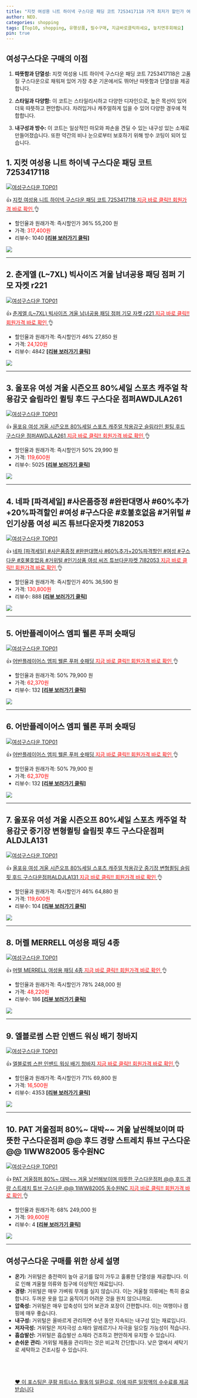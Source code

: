 ```yaml
---
title: "지컷 여성용 니트 하이넥 구스다운 패딩 코트 7253417118 가격 최저가 할인가 여성구스다운 최저가 추천 제품 비교"
author: NEO.
categories: shopping
tags: [Top10, shopping, 유행상품, 필수구매, 지금바로클릭하세요, 놓치면후회해요]
pin: true
---
```

## 여성구스다운 구매의 이점
1. **따뜻함과 단열성:** 지컷 여성용 니트 하이넥 구스다운 패딩 코트 7253417118은 고품질 구스다운으로 채워져 있어 가장 추운 기온에서도 뛰어난 따뜻함과 단열성을 제공합니다.


2. **스타일과 다양함:** 이 코트는 스타일리시하고 다양한 디자인으로, 높은 목선이 있어 더욱 따뜻하고 편안합니다. 차려입거나 캐주얼하게 입을 수 있어 다양한 경우에 적합합니다.


3. **내구성과 방수:** 이 코트는 일상적인 마모와 파손을 견딜 수 있는 내구성 있는 소재로 만들어졌습니다. 또한 약간의 비나 눈으로부터 보호하기 위해 방수 코팅이 되어 있습니다.

   

## 1. 지컷 여성용 니트 하이넥 구스다운 패딩 코트 7253417118

[![여성구스다운 TOP01](https://thumbnail8.coupangcdn.com/thumbnails/remote/490x490ex/image/vendor_inventory/1e46/e7f2f1960069b59d9b64d00f01c4c25f65b3ee15741e3043322805cbfca8.jpg)](https://link.coupang.com/re/AFFSDP?lptag=AF3617701&subid=GithubCoopas&pageKey=7666263891&traceid=V0-153&itemId=20437938229&vendorItemId=88302210227)


👍 [지컷 여성용 니트 하이넥 구스다운 패딩 코트 7253417118 <font color=red> 지금 바로 클릭!! 회원가격 바로 확인 </font> ](https://link.coupang.com/re/AFFSDP?lptag=AF3617701&subid=GithubCoopas&pageKey=7666263891&traceid=V0-153&itemId=20437938229&vendorItemId=88302210227) 👌 


- 할인율과 원래가격: 즉시할인가 36%  55,200   원
- 가격: <span style='color:red'>317,400원</span>
- 리뷰수: 1040  [**[리뷰 보러가기 클릭]**](https://link.coupang.com/re/AFFSDP?lptag=AF3617701&subid=GithubCoopas&pageKey=7666263891&traceid=V0-153&itemId=20437938229&vendorItemId=88302210227)

[![](/discount_price.png)](https://link.coupang.com/re/AFFSDP?lptag=AF3617701&subid=GithubCoopas&pageKey=7666263891&traceid=V0-153&itemId=20437938229&vendorItemId=88302210227)

---


   

## 2. 춘게엘 (L~7XL) 빅사이즈 겨울 남녀공용 패딩 점퍼 기모 자켓 r221

[![여성구스다운 TOP01](https://thumbnail7.coupangcdn.com/thumbnails/remote/490x490ex/image/vendor_inventory/12e6/1d8b1250d86db334d63b3dca1400f8ff14f024690f40567d382d0bf3fa1a.jpg)](https://link.coupang.com/re/AFFSDP?lptag=AF3617701&subid=GithubCoopas&pageKey=7702016366&traceid=V0-153&itemId=20623892720&vendorItemId=87698016359)


👍 [춘게엘 (L~7XL) 빅사이즈 겨울 남녀공용 패딩 점퍼 기모 자켓 r221 <font color=red> 지금 바로 클릭!! 회원가격 바로 확인 </font> ](https://link.coupang.com/re/AFFSDP?lptag=AF3617701&subid=GithubCoopas&pageKey=7702016366&traceid=V0-153&itemId=20623892720&vendorItemId=87698016359) 👌 


- 할인율과 원래가격: 즉시할인가 46%  27,850   원
- 가격: <span style='color:red'>24,120원</span>
- 리뷰수: 4842  [**[리뷰 보러가기 클릭]**](https://link.coupang.com/re/AFFSDP?lptag=AF3617701&subid=GithubCoopas&pageKey=7702016366&traceid=V0-153&itemId=20623892720&vendorItemId=87698016359)

[![](/discount_price.png)](https://link.coupang.com/re/AFFSDP?lptag=AF3617701&subid=GithubCoopas&pageKey=7702016366&traceid=V0-153&itemId=20623892720&vendorItemId=87698016359)

---


   

## 3. 올포유 여성 겨울 시즌오프 80%세일 스포츠 캐주얼 착용감굿 슬림라인 퀼팅 후드 구스다운 점퍼AWDJLA261

[![여성구스다운 TOP01](https://thumbnail7.coupangcdn.com/thumbnails/remote/490x490ex/image/vendor_inventory/a472/fdac43e554548bb2f1573ad3ccaf6dc52765c19a90ded5fe04f41954968e.jpg)](https://link.coupang.com/re/AFFSDP?lptag=AF3617701&subid=GithubCoopas&pageKey=7814240517&traceid=V0-153&itemId=21205049444&vendorItemId=88266286707)


👍 [올포유 여성 겨울 시즌오프 80%세일 스포츠 캐주얼 착용감굿 슬림라인 퀼팅 후드 구스다운 점퍼AWDJLA261 <font color=red> 지금 바로 클릭!! 회원가격 바로 확인 </font> ](https://link.coupang.com/re/AFFSDP?lptag=AF3617701&subid=GithubCoopas&pageKey=7814240517&traceid=V0-153&itemId=21205049444&vendorItemId=88266286707) 👌 


- 할인율과 원래가격: 즉시할인가 50%  29,990   원
- 가격: <span style='color:red'>119,600원</span>
- 리뷰수: 5025  [**[리뷰 보러가기 클릭]**](https://link.coupang.com/re/AFFSDP?lptag=AF3617701&subid=GithubCoopas&pageKey=7814240517&traceid=V0-153&itemId=21205049444&vendorItemId=88266286707)

[![](/discount_price.png)](https://link.coupang.com/re/AFFSDP?lptag=AF3617701&subid=GithubCoopas&pageKey=7814240517&traceid=V0-153&itemId=21205049444&vendorItemId=88266286707)

---


   

## 4. 네파 [파격세일] #사은품증정 #완판대명사 #60%추가+20%파격할인 #여성 #구스다운 #호불호없음 #거위털 #인기상품 여성 씨즈 튜브다운자켓 7I82053

[![여성구스다운 TOP01](https://thumbnail6.coupangcdn.com/thumbnails/remote/490x490ex/image/vendor_inventory/b33c/eb2897745baa59f8e4ba7f66fde9f28457e90b7bd552f6ce1a02899e7e38.jpg)](https://link.coupang.com/re/AFFSDP?lptag=AF3617701&subid=GithubCoopas&pageKey=7687162666&traceid=V0-153&itemId=20546736061&vendorItemId=87787046121)


👍 [네파 [파격세일] #사은품증정 #완판대명사 #60%추가+20%파격할인 #여성 #구스다운 #호불호없음 #거위털 #인기상품 여성 씨즈 튜브다운자켓 7I82053 <font color=red> 지금 바로 클릭!! 회원가격 바로 확인 </font> ](https://link.coupang.com/re/AFFSDP?lptag=AF3617701&subid=GithubCoopas&pageKey=7687162666&traceid=V0-153&itemId=20546736061&vendorItemId=87787046121) 👌 


- 할인율과 원래가격: 즉시할인가 40%  36,590   원
- 가격: <span style='color:red'>130,800원</span>
- 리뷰수: 888  [**[리뷰 보러가기 클릭]**](https://link.coupang.com/re/AFFSDP?lptag=AF3617701&subid=GithubCoopas&pageKey=7687162666&traceid=V0-153&itemId=20546736061&vendorItemId=87787046121)

[![](/discount_price.png)](https://link.coupang.com/re/AFFSDP?lptag=AF3617701&subid=GithubCoopas&pageKey=7687162666&traceid=V0-153&itemId=20546736061&vendorItemId=87787046121)

---


   

## 5. 어반플레이어스 엠피 웰론 푸퍼 숏패딩

[![여성구스다운 TOP01](https://thumbnail6.coupangcdn.com/thumbnails/remote/490x490ex/image/vendor_inventory/976b/193817305291f2619ef98d2a05c9d9e4b563fea82eddb143d92e51d7553d.jpg)](https://link.coupang.com/re/AFFSDP?lptag=AF3617701&subid=GithubCoopas&pageKey=7047578343&traceid=V0-153&itemId=17444370893&vendorItemId=84612980323)


👍 [어반플레이어스 엠피 웰론 푸퍼 숏패딩 <font color=red> 지금 바로 클릭!! 회원가격 바로 확인 </font> ](https://link.coupang.com/re/AFFSDP?lptag=AF3617701&subid=GithubCoopas&pageKey=7047578343&traceid=V0-153&itemId=17444370893&vendorItemId=84612980323) 👌 


- 할인율과 원래가격: 50%  79,900   원
- 가격: <span style='color:red'>62,370원</span>
- 리뷰수: 132  [**[리뷰 보러가기 클릭]**](https://link.coupang.com/re/AFFSDP?lptag=AF3617701&subid=GithubCoopas&pageKey=7047578343&traceid=V0-153&itemId=17444370893&vendorItemId=84612980323)

[![](/discount_price.png)](https://link.coupang.com/re/AFFSDP?lptag=AF3617701&subid=GithubCoopas&pageKey=7047578343&traceid=V0-153&itemId=17444370893&vendorItemId=84612980323)

---


   

## 6. 어반플레이어스 엠피 웰론 푸퍼 숏패딩

[![여성구스다운 TOP01](https://thumbnail9.coupangcdn.com/thumbnails/remote/490x490ex/image/vendor_inventory/87f6/d0cc03899e156f7e08038d302ff24c0f3f1dfd2787cfedd0d8368d988084.jpg)](https://link.coupang.com/re/AFFSDP?lptag=AF3617701&subid=GithubCoopas&pageKey=7047578343&traceid=V0-153&itemId=17444370892&vendorItemId=84612980316)


👍 [어반플레이어스 엠피 웰론 푸퍼 숏패딩 <font color=red> 지금 바로 클릭!! 회원가격 바로 확인 </font> ](https://link.coupang.com/re/AFFSDP?lptag=AF3617701&subid=GithubCoopas&pageKey=7047578343&traceid=V0-153&itemId=17444370892&vendorItemId=84612980316) 👌 


- 할인율과 원래가격: 50%  79,900   원
- 가격: <span style='color:red'>62,370원</span>
- 리뷰수: 132  [**[리뷰 보러가기 클릭]**](https://link.coupang.com/re/AFFSDP?lptag=AF3617701&subid=GithubCoopas&pageKey=7047578343&traceid=V0-153&itemId=17444370892&vendorItemId=84612980316)

[![](/discount_price.png)](https://link.coupang.com/re/AFFSDP?lptag=AF3617701&subid=GithubCoopas&pageKey=7047578343&traceid=V0-153&itemId=17444370892&vendorItemId=84612980316)

---


   

## 7. 올포유 여성 겨울 시즌오프 80%세일 스포츠 캐주얼 착용감굿 중기장 변형퀼팅 슬림핏 후드 구스다운점퍼ALDJLA131

[![여성구스다운 TOP01](https://thumbnail7.coupangcdn.com/thumbnails/remote/490x490ex/image/vendor_inventory/2979/e91fb7dda0fa5bc2985b740f0f518fd418eced155c7624a015946fdc3124.jpg)](https://link.coupang.com/re/AFFSDP?lptag=AF3617701&subid=GithubCoopas&pageKey=7725690010&traceid=V0-153&itemId=20746261524&vendorItemId=87816624842)


👍 [올포유 여성 겨울 시즌오프 80%세일 스포츠 캐주얼 착용감굿 중기장 변형퀼팅 슬림핏 후드 구스다운점퍼ALDJLA131 <font color=red> 지금 바로 클릭!! 회원가격 바로 확인 </font> ](https://link.coupang.com/re/AFFSDP?lptag=AF3617701&subid=GithubCoopas&pageKey=7725690010&traceid=V0-153&itemId=20746261524&vendorItemId=87816624842) 👌 


- 할인율과 원래가격: 즉시할인가 46%  64,880   원
- 가격: <span style='color:red'>119,600원</span>
- 리뷰수: 104  [**[리뷰 보러가기 클릭]**](https://link.coupang.com/re/AFFSDP?lptag=AF3617701&subid=GithubCoopas&pageKey=7725690010&traceid=V0-153&itemId=20746261524&vendorItemId=87816624842)

[![](/discount_price.png)](https://link.coupang.com/re/AFFSDP?lptag=AF3617701&subid=GithubCoopas&pageKey=7725690010&traceid=V0-153&itemId=20746261524&vendorItemId=87816624842)

---


   

## 8. 머렐 MERRELL 여성용 패딩 4종

[![여성구스다운 TOP01](https://thumbnail10.coupangcdn.com/thumbnails/remote/490x490ex/image/vendor_inventory/447e/b1f62c6fa936f624f2c54635749551a28d7e2182949a4c529a98b769beba.png)](https://link.coupang.com/re/AFFSDP?lptag=AF3617701&subid=GithubCoopas&pageKey=7589668302&traceid=V0-153&itemId=20054304870&vendorItemId=87150448997)


👍 [머렐 MERRELL 여성용 패딩 4종 <font color=red> 지금 바로 클릭!! 회원가격 바로 확인 </font> ](https://link.coupang.com/re/AFFSDP?lptag=AF3617701&subid=GithubCoopas&pageKey=7589668302&traceid=V0-153&itemId=20054304870&vendorItemId=87150448997) 👌 


- 할인율과 원래가격: 즉시할인가 78%  248,000   원
- 가격: <span style='color:red'>48,220원</span>
- 리뷰수: 186  [**[리뷰 보러가기 클릭]**](https://link.coupang.com/re/AFFSDP?lptag=AF3617701&subid=GithubCoopas&pageKey=7589668302&traceid=V0-153&itemId=20054304870&vendorItemId=87150448997)

[![](/discount_price.png)](https://link.coupang.com/re/AFFSDP?lptag=AF3617701&subid=GithubCoopas&pageKey=7589668302&traceid=V0-153&itemId=20054304870&vendorItemId=87150448997)

---


   

## 9. 엘블로썸 스판 인밴드 워싱 배기 청바지

[![여성구스다운 TOP01](https://thumbnail7.coupangcdn.com/thumbnails/remote/490x490ex/image/vendor_inventory/a927/2f52cb586fe05ffec0b0e6680ca68d7da16ed27736d5c84df3a0760be119.jpg)](https://link.coupang.com/re/AFFSDP?lptag=AF3617701&subid=GithubCoopas&pageKey=6793279295&traceid=V0-153&itemId=16010609845&vendorItemId=83397082233)


👍 [엘블로썸 스판 인밴드 워싱 배기 청바지 <font color=red> 지금 바로 클릭!! 회원가격 바로 확인 </font> ](https://link.coupang.com/re/AFFSDP?lptag=AF3617701&subid=GithubCoopas&pageKey=6793279295&traceid=V0-153&itemId=16010609845&vendorItemId=83397082233) 👌 


- 할인율과 원래가격: 즉시할인가 71%  69,800   원
- 가격: <span style='color:red'>16,500원</span>
- 리뷰수: 4353  [**[리뷰 보러가기 클릭]**](https://link.coupang.com/re/AFFSDP?lptag=AF3617701&subid=GithubCoopas&pageKey=6793279295&traceid=V0-153&itemId=16010609845&vendorItemId=83397082233)

[![](/discount_price.png)](https://link.coupang.com/re/AFFSDP?lptag=AF3617701&subid=GithubCoopas&pageKey=6793279295&traceid=V0-153&itemId=16010609845&vendorItemId=83397082233)

---


   

## 10. PAT 겨울점퍼 80%~ 대박~~ 겨울 날씬해보이며 따뜻한 구스다운점퍼 @@ 후드 경량 스트레치 튜브 구스다운 @@ 1IWW82005 동수원NC

[![여성구스다운 TOP01](https://thumbnail8.coupangcdn.com/thumbnails/remote/490x490ex/image/vendor_inventory/18e7/c5008933cd983b7877f8e20f383f7df486e9c24b8353296fa2fc3202f183.jpg)](https://link.coupang.com/re/AFFSDP?lptag=AF3617701&subid=GithubCoopas&pageKey=7699641504&traceid=V0-153&itemId=20611708806&vendorItemId=87686105460)


👍 [PAT 겨울점퍼 80%~ 대박~~ 겨울 날씬해보이며 따뜻한 구스다운점퍼 @@ 후드 경량 스트레치 튜브 구스다운 @@ 1IWW82005 동수원NC <font color=red> 지금 바로 클릭!! 회원가격 바로 확인 </font> ](https://link.coupang.com/re/AFFSDP?lptag=AF3617701&subid=GithubCoopas&pageKey=7699641504&traceid=V0-153&itemId=20611708806&vendorItemId=87686105460) 👌 


- 할인율과 원래가격: 68%  249,000   원
- 가격: <span style='color:red'>99,600원</span>
- 리뷰수: 4  [**[리뷰 보러가기 클릭]**](https://link.coupang.com/re/AFFSDP?lptag=AF3617701&subid=GithubCoopas&pageKey=7699641504&traceid=V0-153&itemId=20611708806&vendorItemId=87686105460)

[![](/discount_price.png)](https://link.coupang.com/re/AFFSDP?lptag=AF3617701&subid=GithubCoopas&pageKey=7699641504&traceid=V0-153&itemId=20611708806&vendorItemId=87686105460)

---
## 여성구스다운 구매를 위한 상세 설명
* **온기:** 거위털은 충전력이 높아 공기를 많이 가두고 훌륭한 단열성을 제공합니다. 이로 인해 겨울철 의류와 침구에 이상적인 재료입니다.
* **경량:** 거위털은 매우 가벼워 무게를 실지 않습니다. 이는 겨울철 의류에는 특히 중요합니다. 두꺼운 옷을 입고 움직이기 어려운 것을 원치 않으니까요.
* **압축성:** 거위털은 매우 압축성이 있어 보관과 포장이 간편합니다. 이는 여행이나 캠핑에 매우 좋습니다.
* **내구성:** 거위털은 올바르게 관리하면 수년 동안 지속되는 내구성 있는 재료입니다.
* **저자극성:** 거위털은 저자극성 소재라 알레르기나 자극을 일으킬 가능성이 적습니다.
* **흡습발산:** 거위털은 흡습발산 소재라 건조하고 편안하게 유지할 수 있습니다.
* **손쉬운 관리:** 거위털 제품을 관리하는 것은 비교적 간단합니다. 낮은 열에서 세탁기로 세탁하고 건조시킬 수 있습니다.<br><br><br><br><br> [ ❤  이 포스팅은 쿠팡 파트너스 활동의 일환으로, 이에 따른 일정액의 수수료를 제공받습니다](https://link.coupang.com/a/bcEFyh)